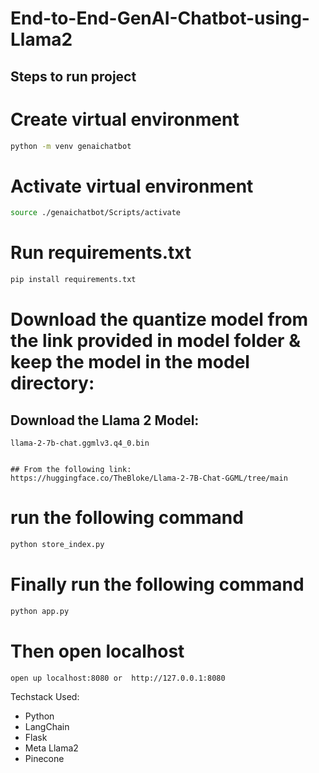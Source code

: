 # End-to-End-GenAI-Chatbot-using-Llama2

## Steps to run project

# Create virtual environment
```bash
python -m venv genaichatbot
```

# Activate virtual environment
```bash
source ./genaichatbot/Scripts/activate
```

# Run requirements.txt
```bash
pip install requirements.txt
```

# Download the quantize model from the link provided in model folder & keep the model in the model directory:

## Download the Llama 2 Model:
```
llama-2-7b-chat.ggmlv3.q4_0.bin


## From the following link:
https://huggingface.co/TheBloke/Llama-2-7B-Chat-GGML/tree/main
```

# run the following command
```bash
python store_index.py
```

# Finally run the following command
```bash
python app.py
```

# Then open localhost
```
open up localhost:8080 or  http://127.0.0.1:8080
```

Techstack Used:
- Python
- LangChain
- Flask
- Meta Llama2
- Pinecone
